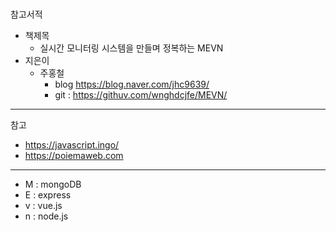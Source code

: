 ###

참고서적

- 책제목
  - 실시간 모니터링 시스템을 만들며 정복하는 MEVN
- 지은이
  - 주홍철
    - blog https://blog.naver.com/jhc9639/
    - git : https://githuv.com/wnghdcjfe/MEVN/

---

참고

- https://javascript.ingo/
- https://poiemaweb.com

---

- M : mongoDB
- E : express
- v : vue.js
- n : node.js
